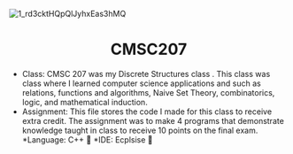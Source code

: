 
 ![1_rd3cktHQpQlJyhxEas3hMQ](https://github.com/SNazari23/CMSC207-Discrete-Structures-/assets/135740768/09834987-8f1d-4142-ba82-5ea31bb3b97f)
 
 <h1 align="center"> CMSC207</h1>

* Class: CMSC 207 was my Discrete Structures class . This class was class where I learned computer science applications and such as  relations, functions and algorithms, Naive Set Theory, combinatorics, logic, and mathematical induction.  
* Assignment: This file stores the code I made for this class to receive extra credit. The assignment was to make 4 programs that demonstrate knowledge taught in class to receive 10 points on the final exam. 
*Language: C++ 🍊
*IDE: Ecplsise 🌚
